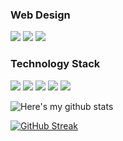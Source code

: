 ### Web Design

[<img src="https://img.shields.io/badge/HTML5-E34F26?style=for-the-badge&logo=html5&logoColor=white" />]()
[<img src="https://img.shields.io/badge/CSS3-1572B6?style=for-the-badge&logo=css3&logoColor=white" />]()
[<img src="https://img.shields.io/badge/JavaScript-F7DF1E?style=for-the-badge&logo=javascript&logoColor=black" />]()

### Technology Stack
[<img src="https://img.shields.io/badge/React-20232A?style=for-the-badge&logo=react&logoColor=61DAFB" />]()
[<img src="https://img.shields.io/badge/Node.js-43853D?style=for-the-badge&logo=node.js&logoColor=white" />]()
[<img src="https://img.shields.io/badge/MongoDB-4EA94B?style=for-the-badge&logo=mongodb&logoColor=white" />]()
[<img src="https://img.shields.io/badge/Express.js-404D59?style=for-the-badge" />]()
[<img src="https://img.shields.io/badge/next.js-000000?style=for-the-badge&logo=next.js&logoColor=white" />]()

![Here's my github stats](https://github-readme-stats.vercel.app/api?username=um-ok)

[![GitHub Streak](https://github-readme-streak-stats.herokuapp.com/?user=um-ok)](https://git.io/streak-stats)

